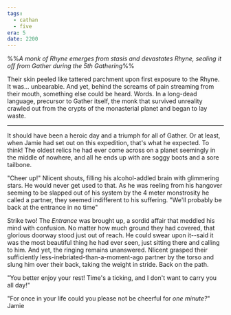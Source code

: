 ```yaml
---
tags:
  - cathan
  - five
era: 5
date: 2200
---
```


%%*A monk of Rhyne emerges from stasis and devastates Rhyne, sealing it off from Gather during the 5th Gathering*%%

Their skin peeled like tattered parchment upon first exposure to the Rhyne. It was... unbearable. And yet, behind the screams of pain streaming from their mouth, something else could be heard. Words. In a long-dead language, precursor to Gather itself, the monk that survived unreality crawled out from the crypts of the monasterial planet and began to lay waste.

***

It should have been a heroic day and a triumph for all of Gather. Or at least, when Jamie had set out on this expedition, that's what he expected. To think! The oldest relics he had ever come across on a planet seemingly in the middle of nowhere, and all he ends up with are soggy boots and a sore tailbone. 

"Cheer up!" Nlicent shouts, filling his alcohol-addled brain with glimmering stars. He would never get used to that. As he was reeling from his hangover seeming to be slapped out of his system by the 4 meter monstrosity he called a partner, they seemed indifferent to his suffering. "We'll probably be back at the entrance in no time"

Strike two! The *Entrance* was brought up, a sordid affair that meddled his mind with confusion. No matter how much ground they had covered, that glorious doorway stood just out of reach. He could swear upon it--said it was the most beautiful thing he had ever seen, just sitting there and calling to him. And yet, the ringing remains unanswered. Nlicent grasped their sufficiently less-inebriated-than-a-moment-ago partner  by the torso and slung him over their back, taking the weight in stride. Back on the path.

"You better enjoy your rest! Time's a ticking, and I don't want to carry you all day!"

"For once in your life could you please not be cheerful for *one minute?*" Jamie